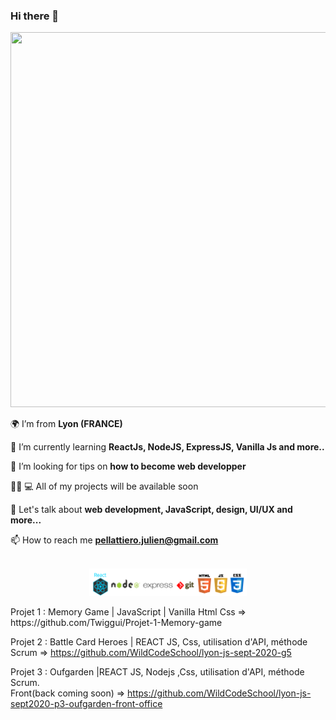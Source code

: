 ### Hi there 👋
<img src="https://media.giphy.com/media/fedryX7dMGMe6lgqDm/giphy.gif" width="900px" height="600px">

🌍 I’m from **Lyon (FRANCE)**

🌱 I’m currently learning **ReactJs, NodeJS, ExpressJS, Vanilla Js and more..**

🤝 I’m looking for tips on **how to become web developper**

👨‍🦱 💻 All of my projects will be available soon

💬 Let's talk about **web development, JavaScript, design, UI/UX and more...**

📫 How to reach me **pellattiero.julien@gmail.com**

<p align="center" >
</br>
<img src="./logo/logo.png" width="50%" height="50%">
</p>
Projet 1 : Memory Game | JavaScript | Vanilla Html Css
=> https://github.com/Twiggui/Projet-1-Memory-game                    

Projet 2 : Battle Card Heroes | REACT JS, Css, utilisation d'API, méthode Scrum 
=> https://github.com/WildCodeSchool/lyon-js-sept-2020-g5

Projet 3 : Oufgarden |REACT JS, Nodejs ,Css, utilisation d'API, méthode Scrum.  
Front(back coming soon) => https://github.com/WildCodeSchool/lyon-js-sept2020-p3-oufgarden-front-office


